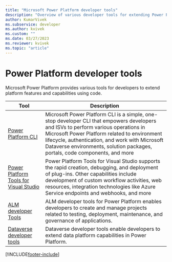 ```yaml
---
title: "Microsoft Power Platform developer tools"
description: "Overview of various developer tools for extending Power Platform."
author: KumarVivek
ms.subservice: developer
ms.author: kvivek
ms.custom: ""
ms.date: 03/27/2023
ms.reviewer: kvivek
ms.topic: "article"
---
```


# Power Platform developer tools

Microsoft Power Platform provides various tools for developers to extend platform features and capabilities using code.

|Tool  |Description  |
|---------|---------|
|[Power Platform CLI](cli/introduction.md)     | Microsoft Power Platform CLI is a simple, one-stop developer CLI that empowers developers and ISVs to perform various operations in Microsoft Power Platform related to environment lifecycle, authentication, and work with Microsoft Dataverse environments, solution packages, portals, code components, and more        |
|[Power Platform Tools for Visual Studio](devtools-vs.md)     | Power Platform Tools for Visual Studio supports the rapid creation, debugging, and deployment of plug-ins. Other capabilities include development of custom workflow activities, web resources, integration technologies like Azure Service endpoints and webhooks, and more         |
|[ALM developer Tools](tools-alm.md)     |ALM developer tools for Power Platform enables developers to create and manage projects related to testing, deployment, maintenance, and governance of applications.         |
|[Dataverse developer tools](tools-dataverse.md)     | Dataverse developer tools enable developers to extend data platform capabilities in Power Platform.        |


[!INCLUDE[footer-include](../includes/footer-banner.md)]
